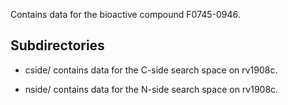 Contains data for the bioactive compound F0745-0946.

## Subdirectories

- cside/ contains data for the C-side search space on rv1908c.

- nside/ contains data for the N-side search space on rv1908c.

